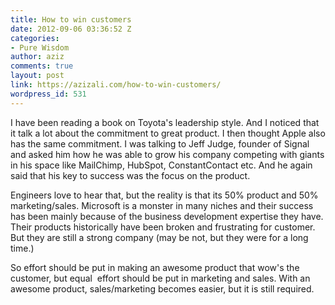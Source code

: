 ```yaml
---
title: How to win customers
date: 2012-09-06 03:36:52 Z
categories:
- Pure Wisdom
author: aziz
comments: true
layout: post
link: https://azizali.com/how-to-win-customers/
wordpress_id: 531
---
```


I have been reading a book on Toyota's leadership style. And I noticed that it talk a lot about the commitment to great product. I then thought Apple also has the same commitment. I was talking to Jeff Judge, founder of Signal and asked him how he was able to grow his company competing with giants in his space like MailChimp, HubSpot, ConstantContact etc. And he again said that his key to success was the focus on the product.

Engineers love to hear that, but the reality is that its 50% product and 50% marketing/sales. Microsoft is a monster in many niches and their success has been mainly because of the business development expertise they have. Their products historically have been broken and frustrating for customer. But they are still a strong company (may be not, but they were for a long time.)

So effort should be put in making an awesome product that wow's the customer, but equal  effort should be put in marketing and sales. With an awesome product, sales/marketing becomes easier, but it is still required.
